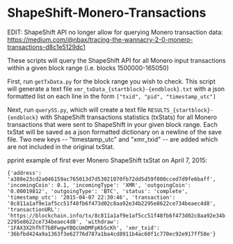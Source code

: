 # ShapeShift-Monero-Transactions
EDIT: ShapeShift API no longer allow for querying Monero transaction data: https://medium.com/@nbax/tracing-the-wannacry-2-0-monero-transactions-d8c1e5129dc1

These scripts will query the ShapeShift API for all Monero input transactions within a given block range (i.e. blocks 1500000-165050)

First, run `getTxData.py` for the block range you wish to check. This script will generate a text file `xmr_txData_{startblock}-{endblock}.txt`
with a json formatted list on each line in the form `["txid", "pid", "timestamp_utc"]`

Next, run `querySS.py`, which will create a text file `RESULTS_{startblock}-{endblock}` with ShapeShift transactions statistics (txStats) for all Monero transactions
that were sent to ShapeShift in your given block range. Each txStat will be saved as a json formatted dictionary on a newline of the save file. 
Two new keys -- "timestamp_utc" and "xmr_txid" -- are added which are not included in the original txStat.

pprint example of first ever Monero ShapeShift txStat on April 7, 2015:

`{'address': 'a388e23cd2a046159ac765013d7d53021070fb72dd5d59f800cced7d9fe6baff',
 'incomingCoin': 0.1,
 'incomingType': 'XMR',
 'outgoingCoin': '0.00019812',
 'outgoingType': 'BTC',
 'status': 'complete',
 'timestamp_utc': '2015-04-07 22:30:46',
 'transaction': '8c811a1af9e1af5cc51f48fb6f473d02c8aa92e34b2295e8622ce734beaec4d8',
 'transactionURL': 'https://blockchain.info/tx/8c811a1af9e1af5cc51f48fb6f473d02c8aa92e34b2295e8622ce734beaec4d8',
 'withdraw': '1FAX3X2hfhT7bBFwgwYBQcUmDMFpKbScKh',
 'xmr_txid': '36bfbd424a9a1363f3e62776d787a1ba4cd8911b4ac60f1c770ec92e917ff58e'}`

